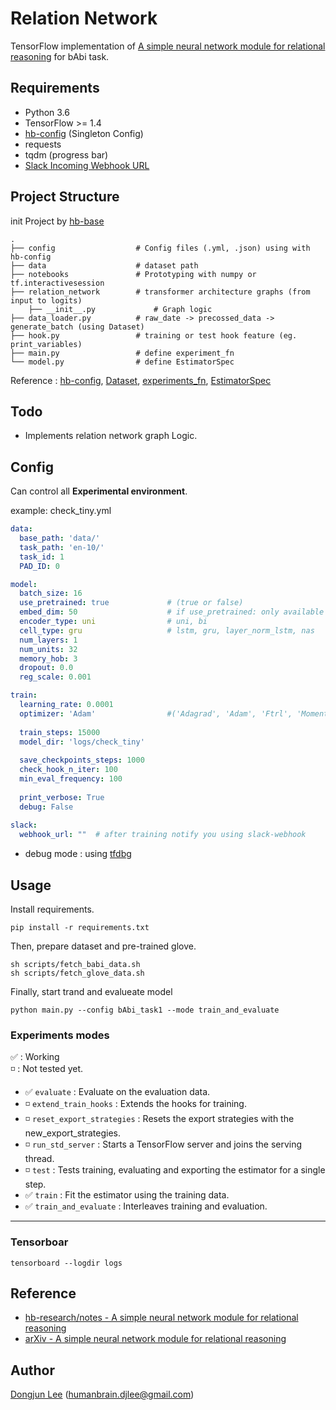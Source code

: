 # Relation Network

TensorFlow implementation of [A simple neural network module for relational reasoning](https://arxiv.org/abs/1706.01427) for bAbi task.

## Requirements

- Python 3.6
- TensorFlow >= 1.4
- [hb-config](https://github.com/hb-research/hb-config) (Singleton Config)
- requests
- tqdm (progress bar)
- [Slack Incoming Webhook URL](https://my.slack.com/services/new/incoming-webhook/)


## Project Structure

init Project by [hb-base](https://github.com/hb-research/hb-base)

    .
    ├── config                  # Config files (.yml, .json) using with hb-config
    ├── data                    # dataset path
    ├── notebooks               # Prototyping with numpy or tf.interactivesession
    ├── relation_network        # transformer architecture graphs (from input to logits)
        ├── __init__.py             # Graph logic
    ├── data_loader.py          # raw_date -> precossed_data -> generate_batch (using Dataset)
    ├── hook.py                 # training or test hook feature (eg. print_variables)
    ├── main.py                 # define experiment_fn
    └── model.py                # define EstimatorSpec

Reference : [hb-config](https://github.com/hb-research/hb-config), [Dataset](https://www.tensorflow.org/api_docs/python/tf/data/Dataset#from_generator), [experiments_fn](https://www.tensorflow.org/api_docs/python/tf/contrib/learn/Experiment), [EstimatorSpec](https://www.tensorflow.org/api_docs/python/tf/estimator/EstimatorSpec)

## Todo

- Implements relation network graph Logic.

## Config

Can control all **Experimental environment**.

example: check_tiny.yml

```yml
data:
  base_path: 'data/'
  task_path: 'en-10/'
  task_id: 1
  PAD_ID: 0

model:
  batch_size: 16
  use_pretrained: true             # (true or false)
  embed_dim: 50                    # if use_pretrained: only available 50, 100, 200, 300
  encoder_type: uni                # uni, bi
  cell_type: gru                   # lstm, gru, layer_norm_lstm, nas
  num_layers: 1
  num_units: 32
  memory_hob: 3
  dropout: 0.0
  reg_scale: 0.001

train:
  learning_rate: 0.0001
  optimizer: 'Adam'                #('Adagrad', 'Adam', 'Ftrl', 'Momentum', 'RMSProp', 'SGD')
  
  train_steps: 15000
  model_dir: 'logs/check_tiny'
  
  save_checkpoints_steps: 1000
  check_hook_n_iter: 100
  min_eval_frequency: 100
  
  print_verbose: True
  debug: False
  
slack:
  webhook_url: ""  # after training notify you using slack-webhook
```

* debug mode : using [tfdbg](https://www.tensorflow.org/programmers_guide/debugger)


## Usage

Install requirements.

```pip install -r requirements.txt```

Then, prepare dataset and pre-trained glove.

```
sh scripts/fetch_babi_data.sh
sh scripts/fetch_glove_data.sh
```

Finally, start trand and evalueate model
```
python main.py --config bAbi_task1 --mode train_and_evaluate
```

### Experiments modes

:white_check_mark: : Working  
:white_medium_small_square: : Not tested yet.


- :white_check_mark: `evaluate` : Evaluate on the evaluation data.
- :white_medium_small_square: `extend_train_hooks` :  Extends the hooks for training.
- :white_medium_small_square: `reset_export_strategies` : Resets the export strategies with the new_export_strategies.
- :white_medium_small_square: `run_std_server` : Starts a TensorFlow server and joins the serving thread.
- :white_medium_small_square: `test` : Tests training, evaluating and exporting the estimator for a single step.
- :white_check_mark: `train` : Fit the estimator using the training data.
- :white_check_mark: `train_and_evaluate` : Interleaves training and evaluation.

---


### Tensorboar

```tensorboard --logdir logs```


## Reference

- [hb-research/notes - A simple neural network module for relational reasoning](https://github.com/hb-research/notes/blob/master/notes/relational_network.md)
- [arXiv - A simple neural network module for relational reasoning](https://arxiv.org/abs/1706.01427)


## Author

[Dongjun Lee](https://github.com/DongjunLee) (humanbrain.djlee@gmail.com)
